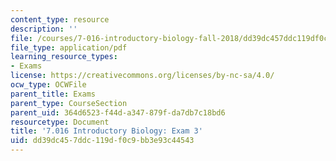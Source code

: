 ```yaml
---
content_type: resource
description: ''
file: /courses/7-016-introductory-biology-fall-2018/dd39dc457ddc119df0c9bb3e93c44543_MIT7_016F18exam3.pdf
file_type: application/pdf
learning_resource_types:
- Exams
license: https://creativecommons.org/licenses/by-nc-sa/4.0/
ocw_type: OCWFile
parent_title: Exams
parent_type: CourseSection
parent_uid: 364d6523-f44d-a347-879f-da7db7c18bd6
resourcetype: Document
title: '7.016 Introductory Biology: Exam 3'
uid: dd39dc45-7ddc-119d-f0c9-bb3e93c44543
---
```

